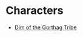 # Characters
  * <a href="http://d20gamecon.github.io/Dim%20of%20the%20Gorthag%20Tribe/Dim.md">Dim of the Gorthag Tribe</a>
  
